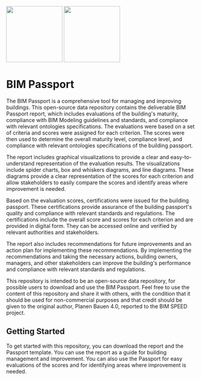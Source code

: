 <img src='https://www.cibw78-ldac-2021.lu/fileadmin/files/Images/1_BIM-logo03a.png' width='150'> 
<img src='https://planen-bauen40.de/wp-content/uploads/2021/01/Logo_PB40_small.png' width='150'>

# BIM Passport
The BIM Passport is a comprehensive tool for managing and improving buildings. This open-source data repository contains the deliverable BIM Passport report, which includes evaluations of the building's maturity, compliance with BIM Modeling guidelines and standards, and compliance with relevant ontologies specifications. The evaluations were based on a set of criteria and scores were assigned for each criterion. The scores were then used to determine the overall maturity level, compliance level, and compliance with relevant ontologies specifications of the building passport.

The report includes graphical visualizations to provide a clear and easy-to-understand representation of the evaluation results. The visualizations include spider charts, box and whiskers diagrams, and line diagrams. These diagrams provide a clear representation of the scores for each criterion and allow stakeholders to easily compare the scores and identify areas where improvement is needed.

Based on the evaluation scores, certifications were issued for the building passport. These certifications provide assurance of the building passport's quality and compliance with relevant standards and regulations. The certifications include the overall score and scores for each criterion and are provided in digital form. They can be accessed online and verified by relevant authorities and stakeholders.

The report also includes recommendations for future improvements and an action plan for implementing these recommendations. By implementing the recommendations and taking the necessary actions, building owners, managers, and other stakeholders can improve the building's performance and compliance with relevant standards and regulations.

This repository is intended to be an open-source data repository, for possible users to download and use the BIM Passport. Feel free to use the content of this repository and share it with others, with the condition that it should be used for non-commercial purposes and that credit should be given to the original author, Planen Bauen 4.0, reported to the BIM SPEED project.

## Getting Started
To get started with this repository, you can download the report and the Passport template. You can use the report as a guide for building management and improvement. You can also use the Passport for easy evaluations of the scores and for identifying areas where improvement is needed.
